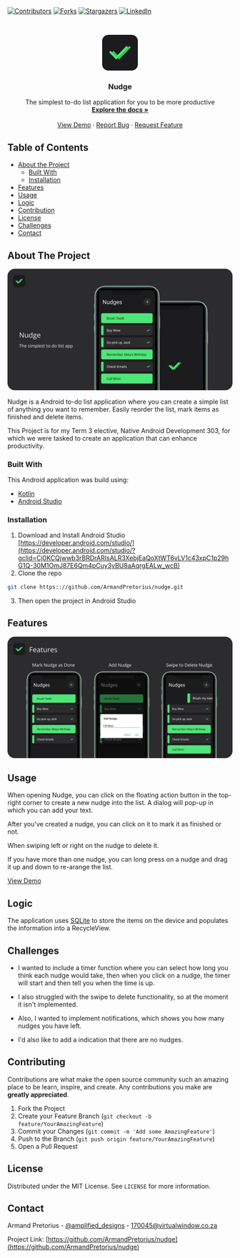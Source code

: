 <!--Nudge README.MD-->
<!--
*** I'm using markdown "reference style" links for readability.
*** Reference links are enclosed in brackets [ ] instead of parentheses ( ).
*** See the bottom of this document for the declaration of the reference variables
-->
[![Contributors][contributors-shield]][contributors-url]
[![Forks][forks-shield]][forks-url]
[![Stargazers][stars-shield]][stars-url]
[![LinkedIn][linkedin-shield]][linkedin-url]

<!-- PROJECT LOGO -->
<br />
<p align="center">
  <a href="https://github.com/ArmandPretorius/nudge">
    <img src="images/nudgelogo.png" alt="Nudges Logo" height="80">
  </a>

  <h3 align="center">Nudge</h3>

  <p align="center">
    The simplest to-do list application for you to be more productive
    <br />
    <a href="https://github.com/ArmandPretorius/nudge"><strong>Explore the docs »</strong></a>
    <br />
    <br />
    <a href="https://github.com/ArmandPretorius/nudge">View Demo</a>
    ·
    <a href="https://github.com/ArmandPretorius/nudge/issues">Report Bug</a>
    ·
    <a href="https://github.com/ArmandPretorius/nudge/issues">Request Feature</a>
  </p>
</p>



<!-- TABLE OF CONTENTS -->
## Table of Contents

* [About the Project](#about-the-project)
  * [Built With](#built-with)
  * [Installation](#installation)
* [Features](#features)
* [Usage](#usage)
* [Logic](#logic)
* [Contribution](#contribution)
* [License](#license)
* [Challenges](#challenges)
* [Contact](#contact)

<!-- ABOUT THE PROJECT -->
## About The Project

<img src="images/intro.png" alt="Nudges introduction">

Nudge is a Android to-do list application where you can create a simple list of anything you want to remember. Easily reorder the list, mark items as finished and delete items.

This Project is for my Term 3 elective, Native Android Development 303, for which we were tasked to create an application that can enhance productivity.

### Built With
This Android application was build using:
* [Kotlin](https://kotlin.com)
* [Android Studio](https://developer.android.com/studio)


### Installation

1. Download and Install Android Studio [https://developer.android.com/studio/](https://developer.android.com/studio/?gclid=Cj0KCQjwwb3rBRDrARIsALR3XebjEaQoXtWT6vLV1c43xpC1p29hG1Q-30M1OmJ87E6Qm4pCuy3yBU8aAqrgEALw_wcB)
2. Clone the repo
```sh
git clone https:://github.com/ArmandPretorius/nudge.git
```
3. Then open the project in Android Studio

## Features

<img src="images/features.png" alt="Nudges features">

<!-- USAGE -->
## Usage

When opening Nudge, you can click on the floating action button in the top-right corner to create a new nudge into the list. A dialog will pop-up in which you can add your text.

After you've created a nudge, you can click on it to mark it as finished or not.

When swiping left or right on the nudge to delete it.

If you have more than one nudge, you can long press on a nudge and drag it up and down to re-arange the list.

[View Demo]()
<!-- HOW DOES IT WORK -->
## Logic

The application uses [SQLite](https://www.sqlite.org/index.html) to store the items on the device and populates the information into a RecycleView.


<!-- Challenges Made -->
## Challenges

* I wanted to include a timer function where you can select how long you think each nudge would take, then when you click on a nudge, the timer will start and then tell you when the time is up.

* I also struggled with the swipe to delete functionality, so at the moment it isn't implemented.
* Also, I wanted to implement notifications, which shows you how many nudges you have left.
* I'd also like to add a indication that there are no nudges.

<!-- CONTRIBUTING -->
## Contributing

Contributions are what make the open source community such an amazing place to be learn, inspire, and create. Any contributions you make are **greatly appreciated**.

1. Fork the Project
2. Create your Feature Branch (`git checkout -b feature/YourAmazingFeature`)
3. Commit your Changes (`git commit -m 'Add some AmazingFeature'`)
4. Push to the Branch (`git push origin feature/YourAmazingFeature`)
5. Open a Pull Request



<!-- LICENSE -->
## License

Distributed under the MIT License. See `LICENSE` for more information.


<!-- CONTACT -->
## Contact

Armand Pretorius - [@amplified_designs](https://www.instagram.com/amplified_designs/) - 170045@virtualwindow.co.za

Project Link: [https://github.com/ArmandPretorius/nudge](https://github.com/ArmandPretorius/nudge)







<!-- MARKDOWN LINKS & IMAGES -->
[product-screenshot]: nudge_screenshot.png
[contributors-shield]: https://img.shields.io/github/contributors/ArmandPretorius/nudge.svg?style=flat-square
[contributors-url]: https://github.com/ArmandPretorius/nudge/graphs/contributors
[forks-shield]: https://img.shields.io/github/forks/ArmandPretorius/nudge.svg?style=flat-square
[forks-url]: https://github.com/ArmandPretorius/nudge/network/members
[stars-shield]: https://img.shields.io/github/stars/ArmandPretorius/nudge.svg?style=flat-square
[stars-url]: https://github.com/ArmandPretorius/nudge/stargazers
[issues-shield]: https://img.shields.io/github/issues/ArmandPretorius/nudge.svg?style=flat-square
[issues-url]: https://github.com/ArmandPretorius/nudge/issues
[license-shield]: https://img.shields.io/github/license/ArmandPretorius/nudge.svg?style=flat-square
[license-url]: https://github.com/ArmandPretorius/nudge/master/LICENSE.txt
[linkedin-shield]: https://img.shields.io/badge/-LinkedIn-black.svg?style=flat-square&logo=linkedin&colorB=555
[linkedin-url]: https://www.linkedin.com/in/armand-pretorius-293b3a18a
